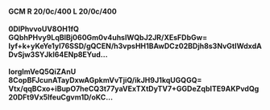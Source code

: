#### GCM R 20/0c/400 L 20/0c/400
**0DIPhvvoUV8OH1fQ**<br/>**GQbhPHvy9LqBlBj060Gm0v4uhslWQbJ2JR/XEsFDbGw=**<br/>**Iyf+k+yKeYe1yl76SSD/gQCEN/h3vpsHH1BAwDCz02BDjh8s3NvGtIWdxdADvSjw3SYJkl64ENp8EYud...**<br/><br/>
**IorgImVeQ5QiZAnU**<br/>**8CopBFJcunATayDxwAGpkmVvTjiQ/ikJH9J1kqUGQGQ=**<br/>**Vtx/qqBCxo+iBupO7heCQ3t77yaVExTXtDyTV7+GGDeZqbITE9AKPvdQg20DFt9Vx5lfeuCgvm1D/oKC...**
